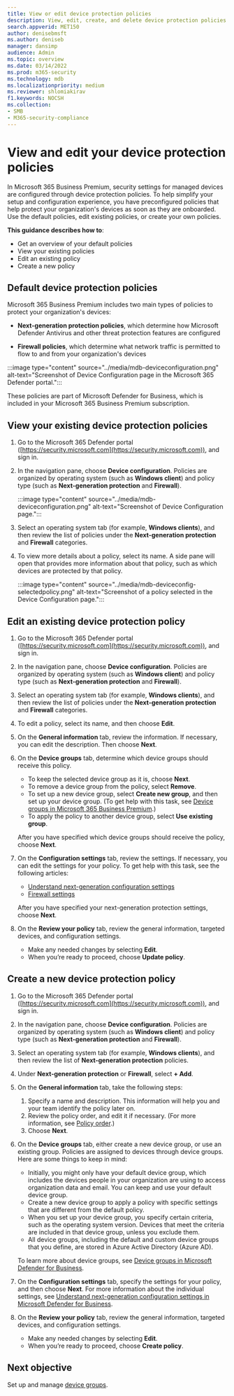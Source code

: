```yaml
---
title: View or edit device protection policies
description: View, edit, create, and delete device protection policies in Microsoft 365 Business Premium
search.appverid: MET150
author: denisebmsft
ms.author: deniseb
manager: dansimp 
audience: Admin
ms.topic: overview
ms.date: 03/14/2022
ms.prod: m365-security
ms.technology: mdb
ms.localizationpriority: medium
ms.reviewer: shlomiakirav
f1.keywords: NOCSH 
ms.collection: 
- SMB
- M365-security-compliance
---
```


# View and edit your device protection policies

In Microsoft 365 Business Premium, security settings for managed devices are configured through device protection policies. To help simplify your setup and configuration experience, you have preconfigured policies that help protect your organization's devices as soon as they are onboarded. Use the default policies, edit existing policies, or create your own policies.

**This guidance describes how to**:

- Get an overview of your default policies
- View your existing policies
- Edit an existing policy
- Create a new policy

## Default device protection policies

Microsoft 365 Business Premium includes two main types of policies to protect your organization's devices:

- **Next-generation protection policies**, which determine how Microsoft Defender Antivirus and other threat protection features are configured

- **Firewall policies**, which determine what network traffic is permitted to flow to and from your organization's devices

:::image type="content" source="../media/mdb-deviceconfiguration.png" alt-text="Screenshot of Device Configuration page in the Microsoft 365 Defender portal.":::

These policies are part of Microsoft Defender for Business, which is included in your Microsoft 365 Business Premium subscription.

## View your existing device protection policies

1. Go to the Microsoft 365 Defender portal ([https://security.microsoft.com](https://security.microsoft.com)), and sign in. 

2. In the navigation pane, choose **Device configuration**. Policies are organized by operating system (such as **Windows client**) and policy type (such as **Next-generation protection** and **Firewall**). 

   :::image type="content" source="../media/mdb-deviceconfiguration.png" alt-text="Screenshot of Device Configuration page.":::

3. Select an operating system tab (for example, **Windows clients**), and then review the list of policies under the **Next-generation protection** and **Firewall** categories. 

4. To view more details about a policy, select its name. A side pane will open that provides more information about that policy, such as which devices are protected by that policy.

   :::image type="content" source="../media/mdb-deviceconfig-selectedpolicy.png" alt-text="Screenshot of a policy selected in the Device Configuration page.":::

## Edit an existing device protection policy

1. Go to the Microsoft 365 Defender portal ([https://security.microsoft.com](https://security.microsoft.com)), and sign in. 

2. In the navigation pane, choose **Device configuration**. Policies are organized by operating system (such as **Windows client**) and policy type (such as **Next-generation protection** and **Firewall**). 

3. Select an operating system tab (for example, **Windows clients**), and then review the list of policies under the **Next-generation protection** and **Firewall** categories. 

4. To edit a policy, select its name, and then choose **Edit**.

5. On the **General information** tab, review the information. If necessary, you can edit the description. Then choose **Next**.

6. On the **Device groups** tab, determine which device groups should receive this policy.  

   - To keep the selected device group as it is, choose **Next**.
   - To remove a device group from the policy, select **Remove**.
   - To set up a new device group, select **Create new group**, and then set up your device group. (To get help with this task, see [Device groups in Microsoft 365 Business Premium](m365bp-device-groups-mdb.md).)
   - To apply the policy to another device group, select **Use existing group**.

   After you have specified which device groups should receive the policy, choose **Next**.

7. On the **Configuration settings** tab, review the settings. If necessary, you can edit the settings for your policy. To get help with this task, see the following articles: 

   - [Understand next-generation configuration settings](../security/defender-business/mdb-next-gen-configuration-settings.md)   
   - [Firewall settings](../security/defender-business/mdb-firewall.md)

   After you have specified your next-generation protection settings, choose **Next**.

8. On the **Review your policy** tab, review the general information, targeted devices, and configuration settings. 

   - Make any needed changes by selecting **Edit**.
   - When you’re ready to proceed, choose **Update policy**.

## Create a new device protection policy

1. Go to the Microsoft 365 Defender portal ([https://security.microsoft.com](https://security.microsoft.com)), and sign in. 

2. In the navigation pane, choose **Device configuration**. Policies are organized by operating system (such as **Windows client**) and policy type (such as **Next-generation protection** and **Firewall**). 

3. Select an operating system tab (for example, **Windows clients**), and then review the list of **Next-generation protection** policies. 

4. Under **Next-generation protection** or **Firewall**, select **+ Add**.

5. On the **General information** tab, take the following steps:

   1. Specify a name and description. This information will help you and your team identify the policy later on.
   2. Review the policy order, and edit it if necessary. (For more information, see [Policy order](../security/defender-business/mdb-policy-order.md).)
   3. Choose **Next**. 

7. On the **Device groups** tab, either create a new device group, or use an existing group. Policies are assigned to devices through device groups. Here are some things to keep in mind:

   - Initially, you might only have your default device group, which includes the devices people in your organization are using to access organization data and email. You can keep and use your default device group.
   - Create a new device group to apply a policy with specific settings that are different from the default policy. 
   - When you set up your device group, you specify certain criteria, such as the operating system version. Devices that meet the criteria are included in that device group, unless you exclude them. 
   - All device groups, including the default and custom device groups that you define, are stored in Azure Active Directory (Azure AD).

   To learn more about device groups, see [Device groups in Microsoft Defender for Business](../security/defender-business/mdb-create-edit-device-groups.md).

8. On the **Configuration settings** tab, specify the settings for your policy, and then choose **Next**. For more information about the individual settings, see [Understand next-generation configuration settings in Microsoft Defender for Business](../security/defender-business/mdb-next-gen-configuration-settings.md).

9. On the **Review your policy** tab, review the general information, targeted devices, and configuration settings. 

   - Make any needed changes by selecting **Edit**.
   - When you’re ready to proceed, choose **Create policy**.

## Next objective

Set up and manage [device groups](m365bp-device-groups-mdb.md).

